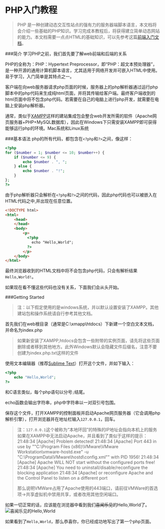 PHP入门教程
=========================
>PHP 是一种创建动态交互性站点的强有力的服务器端脚本语言，本文档将会介绍一些基础的PHP知识。学习完成本教程后，将获得建立简单动态网站的能力。本文档需要一点点HTML的基础知识，可以先参考这篇[前端入门文档](https://github.com/Njupt-Sast-Network/document/blob/master/fem/fem入门那点小事/home.md)。

###简介
学习PHP之前，我们首先要了解web前端和后端的关系 
<!-- 
待填坑，可以讲讲从静态网页发展到动态网页，数据的持久储存blahblah
 -->
PHP的全称为：PHP：Hypertext Preprocessor，即“PHP：超文本预处理器”，是一种开源的通用计算机脚本语言，尤其适用于网络开发并可嵌入HTML中使用。易于学习，入门简单是其特点之一。

客户端在向web服务器请求php页面的时候，服务器上的php解析器通过运行php脚本中的php代码来生成纯html页面，并将其传输给客户端。最终客户端收到的html页面中将不包含php代码。若需要在自己的电脑上进行php开发，就需要在电脑上安装php解析器。

通常，类似于[XAMPP](https://www.apachefriends.org/zh_cn/index.html)这样的建站集成包会整合web开发所需的软件（Apache网页服务器+PHP+MySQL数据库），因此在Windows下只需安装XAMPP即可获得能够运行php的环境。Mac系统和Linux系统<!-- 待填坑 -->

###基本语法
php的所有代码，都包含在`<?php`和`?>`之间，像这样：

```php
<?php
for ($number = 1; $number <= 10; $number++) {
	if ($number <= 9) {
		echo $number . ", ";
	} else {
		echo $number . "!";
	}
};
?>
```

由于php解析器只会解析在`<?php`和`?>`之间的代码，因此php代码也可以被嵌入在HTML代码之中,并出现在任意位置。

```html
<!DOCTYPE html>
<html>
	<head>
	</head>
	<body>
        <p>
          <?php
            echo "Hello,World";
          ?>
        </p>   
	</body>
</html>

```
最终浏览器收到的HTML文档中将不会包含php代码，只会有解析结果`Hello,World!`。

如果现在看不懂这些代码也没有关系，下面我们会从头开始。

###Getting Started

>注：以下假定使用的是windows系统，并以默认设置安装了XAMPP。其他建站包和操作系统请自行参考其他文档。

首先我们在web根目录（通常是C:\xmapp\htdocs）下新建一个空白文本文档，并命名为index.php

>如果新安装了XAMPP,htdocs会包含一些附带的实例页面，请先将这些页面删除或者移到其他地方。此外Windows默认会隐藏文件后缀名，注意不要创建为index.php.txt这样的文件

使用文本编辑器（推荐[Sublime Text](http://www.sublimetext.com/)）打开这个文件，并如下输入：

```php
<?php
	echo "Hello,World";
?>
```

和C语言类似，每个php语句以分号`;`结尾。

echo函数会输出字符串，php中字符串以一对双引号包围。

保存这个文件，打开XAMPP的控制面板并启动Apache网页服务器（它会调用php解析引擎），打开浏览器并在地址栏输入`127.0.0.1`，回车。

>注：`127.0.0.1`这个被称为“本地环回”的特殊的IP地址会指向本机上的服务
>如果在XAMPP中无法启动Apache，并且看到了类似于这样的提示：
>21:48:34  [Apache] 	Problem detected!
>21:48:34  [Apache] 	Port 443 in use by ""C:\Program Files (x86)\VMware\VMware Workstation\vmware-hostd.exe" -u "C:\ProgramData\VMware\hostd\config.xml"" with PID 1956!
>21:48:34  [Apache] 	Apache WILL NOT start without the configured ports free!
>21:48:34  [Apache] 	You need to uninstall/disable/reconfigure the blocking application
>21:48:34  [Apache] 	or reconfigure Apache and the Control Panel to listen on a different port
>
>那么说明VMWare占用了Apache使用的443端口，请前往VMWare的首选项->共享虚拟机中禁用共享，或者改用其他空闲端口。

如果一切正常的话，应该能在浏览器中看到我们~~喜闻乐见~~的Hello,World了。
![喜闻乐见的Hello,World](https://raw.githubusercontent.com/Njupt-Sast-Network/document/master/php/pic/gettingstarted1.png)

如果看到了`Hello,World`，那么恭喜你，你已经成功地写出了第一个php页面。